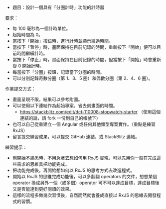 * 題目：設計一個具有「分圈計時」功能的計時器

要求：

* 每 100 毫秒為一個計時單位。
* 起始時間為 0。
* 當按下「開始」按鈕時，進行計時並顯示經過時間。
* 當按下「暫停」時，畫面保持在目前記錄的時間，重新按下「開始」便可以目前時間繼續計時。
* 當按下「停止」時，畫面保持在目前記錄的時間，但當按下「開始」時會重新從 0 開始計時。
* 每當按下「分圈」按鈕，記錄當下分圈的時間。
* 可以分別記錄奇數分圈（第 1、3、5 圈）和偶數分圈（第 2、4、6 圈）。

作業提交方式：

* 畫面呈現不限，結果可以參考附圖。
* 可以使用以下連結作為起始專案，省去刻畫面的時間。
  * https://stackblitz.com/edit/dct-110008-stopwatch-starter （使用這個連結的話，請 fork 一份到自己的帳號下）
* 也可以自己從重建立一個 Angular 或任何其他類型專案實作。（重點是練習 RxJS）
* 留言提交練習成果，可以提交 GitHub 連結，或 StackBlitz 連結。

練習提示：

* 剛開始不熟悉時，不用急著去想如何用 RxJS 實現，可以先用你一般在完成這些需求的思維具把功能完成。
* 把功能完成後，再開始想如何以 RxJS 的思考方式去改進程式。
* 開始以 RxJS 的思維完成功能後，可以多翻翻 operators 的文件，想想某個 operator 換成另外一個（或多個）operator 可不可以達成目標，達成目標後又是否能達到更好閱讀的效果。
* 這樣的流程多做幾次習慣後，自然而然就會養成直接以 RxJS 的思維去開發程式的習慣。
